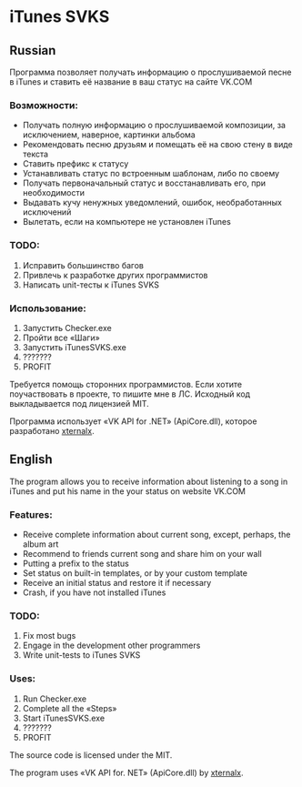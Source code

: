 iTunes SVKS
===========

Russian
-------

Программа позволяет получать информацию о прослушиваемой песне в iTunes и ставить её название в ваш статус на сайте VK.COM


### Возможности:

* Получать полную информацию о прослушиваемой композиции, за исключением, наверное, картинки альбома
* Рекомендовать песню друзьям и помещать её на свою стену в виде текста
* Ставить префикс к статусу
* Устанавливать статус по встроенным шаблонам, либо по своему
* Получать первоначальный статус и восстанавливать его, при необходимости
* Выдавать кучу ненужных уведомлений, ошибок, необработанных исключений
* Вылетать, если на компьютере не установлен iTunes


### TODO:

1) Исправить большинство багов
2) Привлечь к разработке других программистов
3) Написать unit-тесты к iTunes SVKS


### Использование:

1) Запустить Checker.exe
2) Пройти все «Шаги»
3) Запустить iTunesSVKS.exe
4) ???????
5) PROFIT


Требуется помощь сторонних программистов. Если хотите поучаствовать в проекте, то пишите мне в ЛС.
Исходный код выкладывается под лицензией MIT.

Программа использует «VK API for .NET» (ApiCore.dll), которое разработано [xternalx](xternalx.com).

English
-------

The program allows you to receive information about listening to a song in iTunes and put his name in the your status on website VK.COM 


### Features: 

* Receive complete information about current song, except, perhaps, the album art 
* Recommend to friends current song and share him on your wall
* Putting a prefix to the status
* Set status on built-in templates, or by your custom template 
* Receive an initial status and restore it if necessary 
* Crash, if you have not installed iTunes 


### TODO: 

1) Fix most bugs 
2) Engage in the development other programmers
3) Write unit-tests to iTunes SVKS 


### Uses: 

1) Run Checker.exe 
2) Complete all the «Steps»
3) Start iTunesSVKS.exe 
4) ??????? 
5) PROFIT 


The source code is licensed under the MIT. 

The program uses «VK API for. NET» (ApiCore.dll) by [xternalx](xternalx.com). 
